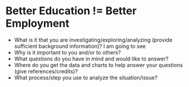 # Better Education !=  Better Employment

- What is it that you are investigating/exploring/analyzing (provide sufficient background information)?
  I am going to see 
- Why is it important to you and/or to others?
- What questions do you have in mind and would like to answer?
- Where do you get the data and charts to help answer your questions (give references/credits)?  
- What process/step you use to analyze the situation/issue?
